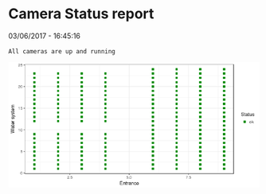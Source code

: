 Camera Status report
================
03/06/2017 - 16:45:16

    All cameras are up and running

![](camreport_files/figure-markdown_github/unnamed-chunk-2-1.png)
